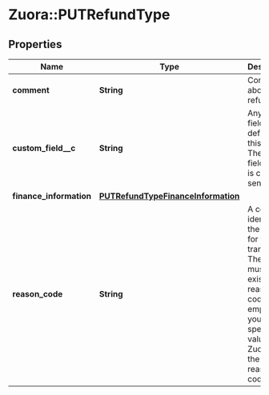 # Zuora::PUTRefundType

## Properties
Name | Type | Description | Notes
------------ | ------------- | ------------- | -------------
**comment** | **String** | Comments about the refund.  | [optional] 
**custom_field__c** | **String** | Any custom fields defined for this object. The custom field name is case-sensitive.  | [optional] 
**finance_information** | [**PUTRefundTypeFinanceInformation**](PUTRefundTypeFinanceInformation.md) |  | [optional] 
**reason_code** | **String** | A code identifying the reason for the transaction. The value must be an existing reason code or empty. If you do not specify a value, Zuora uses the default reason code.  | [optional] 



